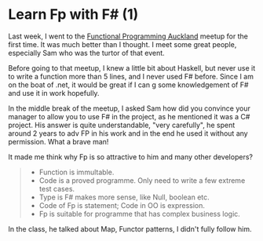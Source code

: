 # Learn Fp with F# (1)

Last week, I went to the [Functional Programming Auckland]([https://www.meetup.com/Functional-Programming-Auckland/events/260393159/](https://www.meetup.com/Functional-Programming-Auckland/events/260393159/)) meetup for the first time. It was much better than I thought. I meet some great people, especially Sam who was the turtor of that event. 

Before going to that meetup, I knew a little bit about Haskell, but never use it to write a function more than 5 lines, and I never used F# before. Since I am on the boat of .net, it would be great if I can g some knowledgement of F# and use it in work hopefully.

In the middle break of the meetup, I asked Sam how did you convince your manager to allow you to use F# in the project, as he mentioned it was a C# project. His answer is quite understandable, "very carefully", he spent around 2 years to adv FP in his work and in the end he used it without any permission. What a brave man!

It made me think why Fp is so attractive to him and many other developers?

>  * Function is immultable. 
> * Code is a proved programme. Only need to write a few extreme test cases.
> * Type is F# makes more sense, like Null, boolean etc. 
> * Code of Fp is statement; Code in OO is expression.
> * Fp is suitable for programme that has complex business logic.

In the class, he talked about Map, Functor patterns, I didn't fully follow him.
<!--stackedit_data:
eyJoaXN0b3J5IjpbMTk1ODYyNjM1LDIwMDYzNzUyNDUsLTc2Nz
g3OTE4MiwtMTMwNDU4MzQxMiwxNDk4Nzg4NDMyLC0xNzk0Njg2
MjYzLDE2ODgwOTk1ODEsLTIwNjcyODkzODMsMTA2ODkwNjgwNS
wtMTY1MjE4OTY1MF19
-->